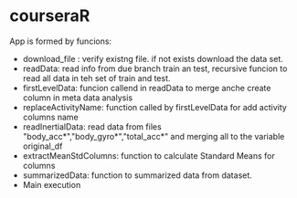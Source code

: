 courseraR
=========


App is formed by funcions:
* download_file : verify existng file. if not exists download the data set.
* readData: read info from due branch train an test, recursive funcion to read all data in teh set of train and test.
* firstLevelData: funcion callend in readData to merge anche create column in meta data analysis
* replaceActivityName: function called by firstLevelData for add activity columns name
* readInertialData: read data from files  "body_acc*","body_gyro*","total_acc*" and merging all to the variable original_df
* extractMeanStdColumns: function to calculate Standard Means for columns
* summarizedData: function to summarized data from dataset.
* Main execution

